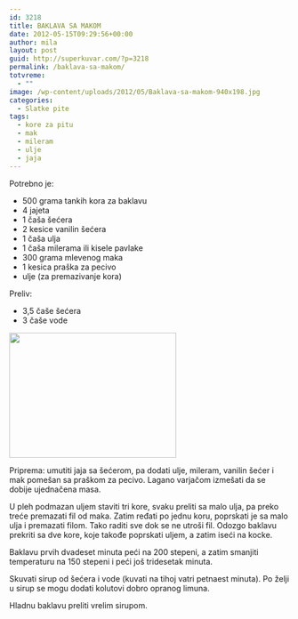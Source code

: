 ```yaml
---
id: 3218
title: BAKLAVA SA MAKOM
date: 2012-05-15T09:29:56+00:00
author: mila
layout: post
guid: http://superkuvar.com/?p=3218
permalink: /baklava-sa-makom/
totvreme:
  - ""
image: /wp-content/uploads/2012/05/Baklava-sa-makom-940x198.jpg
categories:
  - Slatke pite
tags:
  - kore za pitu
  - mak
  - mileram
  - ulje
  - jaja
---
```

Potrebno je:

  * 500 grama tankih kora za baklavu
  * 4 jajeta
  * 1 čaša šećera
  * 2 kesice vanilin šećera
  * 1 čaša ulja
  * 1 čaša milerama ili kisele pavlake
  * 300 grama mlevenog maka
  * 1 kesica praška za pecivo
  * ulje (za premazivanje kora)

Preliv:

  * 3,5 čaše šećera
  * 3 čaše vode

<img class="alignnone size-medium wp-image-3219" title="Baklava sa makom" src="//superkuvar.com/wp-content/uploads/2012/05/Baklava-sa-makom-300x225.jpg" alt="" width="300" height="225" /> 

Priprema: umutiti jaja sa šećerom, pa dodati ulje, mileram, vanilin šećer i mak pomešan sa praškom za pecivo. Lagano varjačom izmešati da se dobije ujednačena masa.

U pleh podmazan uljem staviti tri kore, svaku preliti sa malo ulja, pa preko treće premazati fil od maka. Zatim ređati po jednu koru, poprskati je sa malo ulja i premazati filom. Tako raditi sve dok se ne utroši fil. Odozgo baklavu prekriti sa dve kore, koje takođe poprskati uljem, a zatim iseći na kocke.

Baklavu prvih dvadeset minuta peći na 200 stepeni, a zatim smanjiti temperaturu na 150 stepeni i peći još tridesetak minuta.

Skuvati sirup od šećera i vode (kuvati na tihoj vatri petnaest minuta). Po želji u sirup se mogu dodati kolutovi dobro opranog limuna.

Hladnu baklavu preliti vrelim sirupom.